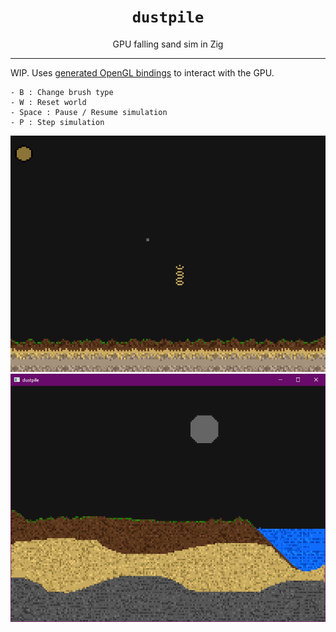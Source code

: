 <div align="center">
    <h1><code>dustpile</code></h1>
    GPU falling sand sim in Zig 
    <hr>
</div>

WIP. Uses [generated OpenGL bindings](https://github.com/MasterQ32/zig-opengl) to interact with the GPU. 

```
- B : Change brush type
- W : Reset world
- Space : Pause / Resume simulation
- P : Step simulation
```

![a](assets/dagif.gif)
![](assets/screenshot.png)